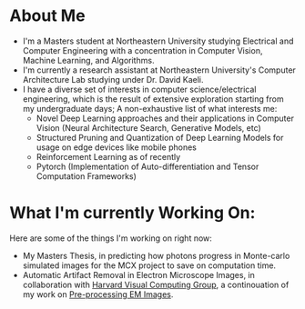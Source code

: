 # About Me
- I'm a Masters student at Northeastern University studying Electrical and Computer Engineering with a concentration in Computer Vision, Machine Learning, and Algorithms.
- I'm currently a research assistant at Northeastern University's Computer Architecture Lab studying under Dr. David Kaeli.
- I have a diverse set of interests in computer science/electrical engineering, which is the result of extensive exploration starting from my undergraduate days; A non-exhaustive list of what interests me:
  - Novel Deep Learning approaches and their applications in Computer Vision (Neural Architecture Search, Generative Models, etc)
  - Structured Pruning and Quantization of Deep Learning Models for usage on edge devices like mobile phones
  - Reinforcement Learning as of recently
  - Pytorch (Implementation of Auto-differentiation and Tensor Computation Frameworks)

# What I'm currently Working On:
Here are some of the things I'm working on right now:
- My Masters Thesis, in predicting how photons progress in Monte-carlo simulated images for the MCX project to save on computation time.
- Automatic Artifact Removal in Electron Microscope Images, in collaboration with [Harvard Visual Computing Group](https://vcg.seas.harvard.edu/), a continouation of my work on [Pre-processing EM Images](https://www.github.com/donglaiw/EM-preprocess).
